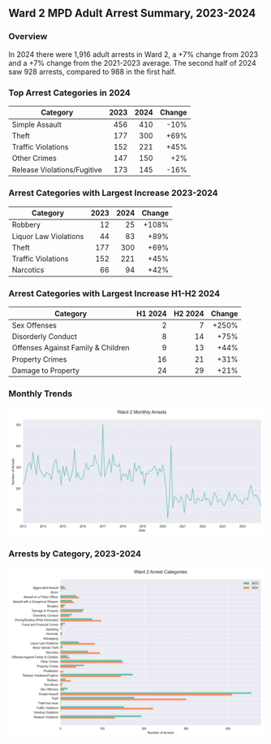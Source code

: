 ## Ward 2 MPD Adult Arrest Summary, 2023-2024

### Overview
In 2024 there were 1,916 adult arrests in Ward 2, a +7% change from 2023 and a +7% change from the 2021-2023 average. The second half of 2024 saw 928 arrests, compared to 988 in the first half.

### Top Arrest Categories in 2024
| Category | 2023 | 2024 | Change |
|----------|------:|------:|---------:|
| Simple Assault | 456 | 410 | -10% |
| Theft | 177 | 300 | +69% |
| Traffic Violations | 152 | 221 | +45% |
| Other Crimes | 147 | 150 | +2% |
| Release Violations/Fugitive | 173 | 145 | -16% |

### Arrest Categories with Largest Increase 2023-2024
| Category | 2023 | 2024 | Change |
|----------|------:|------:|---------:|
| Robbery | 12 | 25 | +108% |
| Liquor Law Violations | 44 | 83 | +89% |
| Theft | 177 | 300 | +69% |
| Traffic Violations | 152 | 221 | +45% |
| Narcotics | 66 | 94 | +42% |

### Arrest Categories with Largest Increase H1-H2 2024
| Category | H1 2024 | H2 2024 | Change |
|----------|---------:|---------:|---------:|
| Sex Offenses | 2 | 7 | +250% |
| Disorderly Conduct | 8 | 14 | +75% |
| Offenses Against Family & Children | 9 | 13 | +44% |
| Property Crimes | 16 | 21 | +31% |
| Damage to Property | 24 | 29 | +21% |

### Monthly Trends
![Monthly Arrest Trends](ward_2_monthly_trends.png)

### Arrests by Category, 2023-2024
![Arrests by category](ward_2_categories.png)
